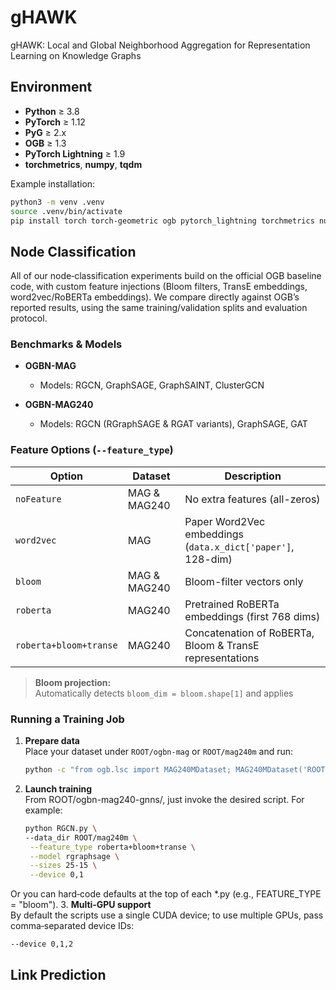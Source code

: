 # gHAWK
gHAWK: Local and Global Neighborhood Aggregation for Representation Learning on Knowledge Graphs

## Environment

- **Python** ≥ 3.8  
- **PyTorch** ≥ 1.12  
- **PyG** ≥ 2.x  
- **OGB** ≥ 1.3  
- **PyTorch Lightning** ≥ 1.9  
- **torchmetrics**, **numpy**, **tqdm**

Example installation:

```bash
python3 -m venv .venv
source .venv/bin/activate
pip install torch torch-geometric ogb pytorch_lightning torchmetrics numpy tqdm
``` 

## Node Classification

All of our node‐classification experiments build on the official OGB baseline code, with custom feature injections (Bloom filters, TransE embeddings, word2vec/RoBERTa embeddings). We compare directly against OGB’s reported results, using the same training/validation splits and evaluation protocol.

### Benchmarks & Models

- **OGBN-MAG**  
  - Models: RGCN, GraphSAGE, GraphSAINT, ClusterGCN  

- **OGBN-MAG240**  
  - Models: RGCN (RGraphSAGE & RGAT variants), GraphSAGE, GAT

### Feature Options (`--feature_type`)

| Option                     | Dataset      | Description                                                                    |
|----------------------------|--------------|--------------------------------------------------------------------------------|
| `noFeature`                | MAG & MAG240 | No extra features (all-zeros)                                                  |
| `word2vec`                 | MAG          | Paper Word2Vec embeddings (`data.x_dict['paper']`, 128-dim)                   |
| `bloom`                    | MAG & MAG240 | Bloom-filter vectors only                                                      |
| `roberta`                  | MAG240       | Pretrained RoBERTa embeddings (first 768 dims)                                 |
| `roberta+bloom+transe`     | MAG240       | Concatenation of RoBERTa, Bloom & TransE representations  
> **Bloom projection:**  
> Automatically detects `bloom_dim = bloom.shape[1]` and applies  

### Running a Training Job

1. **Prepare data**  
   Place your dataset under `ROOT/ogbn-mag` or `ROOT/mag240m` and run:
   ```bash
   python -c "from ogb.lsc import MAG240MDataset; MAG240MDataset('ROOT/ogbn-mag')"
   ```
2. **Launch training**  
   From ROOT/ogbn-mag240-gnns/, just invoke the desired script. For example:
   ```bash
   python RGCN.py \
   --data_dir ROOT/mag240m \
    --feature_type roberta+bloom+transe \
    --model rgraphsage \
    --sizes 25-15 \
    --device 0,1
   ```
Or you can hard‐code defaults at the top of each *.py (e.g., FEATURE_TYPE = "bloom").
3. **Multi‐GPU support**  
   By default the scripts use a single CUDA device; to use multiple GPUs, pass comma‐separated device IDs:
   ```bash
   --device 0,1,2
   ```

## Link Prediction
